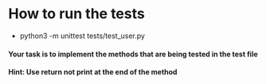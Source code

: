 # How to run the tests
- python3 -m unittest tests/test_user.py

#### Your task is to implement the methods that are being tested in the test file
#### Hint: Use return not print at the end of the method